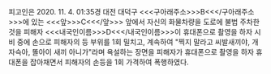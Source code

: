 피고인은 2020. 11. 4. 01:35경 대전 대덕구 <<<구아래주소>>>B<<</구아래주소>>>에 있는 <<<앞>>>C<<</앞>>> 앞에서 자신의 화물차량을 도로에 불법 주차한 것을 피해자 <<<내국인이름>>>D<<</내국인이름>>>이 휴대폰으로 촬영을 하자 시비 중에 손으로 피해자의 등 부위를 1회 밀치고, 계속하여 "찍지 말라고 씨발새끼야, 개자슥아, 똘아이 새끼 아니가"라며 욕설하는 장면을 피해자가 휴대폰으로 촬영을 하자 휴대폰을 잡아채면서 피해자의 손등을 1회 가격하여 폭행하였다.
